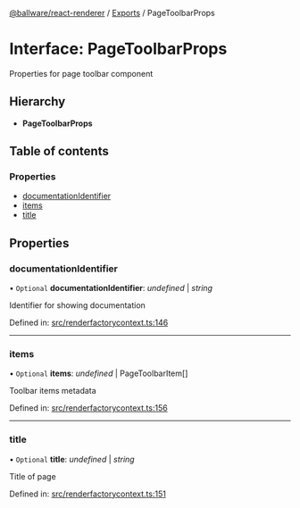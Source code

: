 [@ballware/react-renderer](../README.md) / [Exports](../modules.md) / PageToolbarProps

# Interface: PageToolbarProps

Properties for page toolbar component

## Hierarchy

* **PageToolbarProps**

## Table of contents

### Properties

- [documentationIdentifier](pagetoolbarprops.md#documentationidentifier)
- [items](pagetoolbarprops.md#items)
- [title](pagetoolbarprops.md#title)

## Properties

### documentationIdentifier

• `Optional` **documentationIdentifier**: *undefined* \| *string*

Identifier for showing documentation

Defined in: [src/renderfactorycontext.ts:146](https://github.com/frankball/ballware-react-renderer/blob/69adedb/src/renderfactorycontext.ts#L146)

___

### items

• `Optional` **items**: *undefined* \| PageToolbarItem[]

Toolbar items metadata

Defined in: [src/renderfactorycontext.ts:156](https://github.com/frankball/ballware-react-renderer/blob/69adedb/src/renderfactorycontext.ts#L156)

___

### title

• `Optional` **title**: *undefined* \| *string*

Title of page

Defined in: [src/renderfactorycontext.ts:151](https://github.com/frankball/ballware-react-renderer/blob/69adedb/src/renderfactorycontext.ts#L151)
